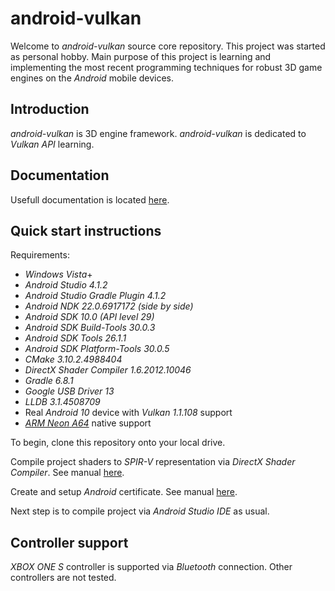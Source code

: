 # android-vulkan

Welcome to _android-vulkan_ source core repository. This project was started as personal hobby. Main purpose of this project is learning and implementing the most recent programming techniques for robust 3D game engines on the _Android_ mobile devices.

## Introduction

_android-vulkan_ is 3D engine framework. _android-vulkan_ is dedicated to _Vulkan API_ learning.

## Documentation

Usefull documentation is located [here](docs/documentation.md).

## Quick start instructions

Requirements:

* _Windows Vista_+
* _Android Studio 4.1.2_
* _Android Studio Gradle Plugin 4.1.2_
* _Android NDK 22.0.6917172 (side by side)_
* _Android SDK 10.0 (API level 29)_
* _Android SDK Build-Tools 30.0.3_
* _Android SDK Tools 26.1.1_
* _Android SDK Platform-Tools 30.0.5_
* _CMake 3.10.2.4988404_
* _DirectX Shader Compiler 1.6.2012.10046_
* _Gradle 6.8.1_
* _Google USB Driver 13_
* _LLDB 3.1.4508709_
* Real _Android 10_ device with _Vulkan 1.1.108_ support
* [_ARM Neon_ _A64_](https://developer.arm.com/architectures/instruction-sets/simd-isas/neon/neon-programmers-guide-for-armv8-a/introducing-neon-for-armv8-a) native support

To begin, clone this repository onto your local drive.

Compile project shaders to _SPIR-V_ representation via _DirectX Shader Compiler_. See manual [here](docs/shader-compilation.md).

Create and setup _Android_ certificate. See manual [here](docs/release-build.md).

Next step is to compile project via _Android Studio IDE_ as usual.

## Controller support

_XBOX ONE S_ controller is supported via _Bluetooth_ connection. Other controllers are not tested.
